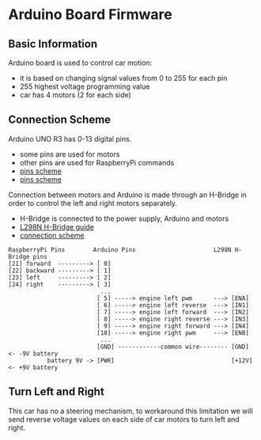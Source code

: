 # Arduino Board Firmware

## Basic Information
Arduino board is used to control car motion:
- it is based on changing signal values from 0 to 255 for each pin
- 255 highest voltage programming value
- car has 4 motors (2 for each side)

## Connection Scheme
Arduino UNO R3 has 0-13 digital pins.
- some pins are used for motors
- other pins are used for RaspberryPi commands
- [pins scheme](https://docs.arduino.cc/hardware/uno-rev3/)
- [pins scheme](https://robu.in/arduino-pin-configuration/)

Connection between motors and Arduino is made through an H-Bridge in order to control the left and right motors separately.
- H-Bridge is connected to the power supply, Arduino and motors
- [L298N H-Bridge guide](https://www.bluetin.io/guides/l298n-h-bridge-dc-motor-driver-guide/)
- [connection scheme](https://howtomechatronics.com/tutorials/arduino/arduino-dc-motor-control-tutorial-l298n-pwm-h-bridge/)

```
RaspberryPi Pins        Arduino Pins                      L298N H-Bridge pins
[21] forward  ---------> [ 0]
[22] backward ---------> [ 1]
[23] left     ---------> [ 2]
[24] right    ---------> [ 3]
                          ...
                         [ 5] -----> engine left pwm      ---> [ENA]
                         [ 6] -----> engine left reverse  ---> [IN1]
                         [ 7] -----> engine left forward  ---> [IN2]
                         [ 8] -----> engine right reverse ---> [IN3]
                         [ 9] -----> engine right forward ---> [IN4]
                         [10] -----> engine right pwm     ---> [ENB]
                          ...
                         [GND] ------------common wire-------- [GND]  <- -9V battery
           battery 9V -> [PWR]                                 [+12V] <- +9V battery
```

## Turn Left and Right
This car has no a steering mechanism, to workaround this limitation we will send reverse voltage values on each side of car motors to turn left and right.
